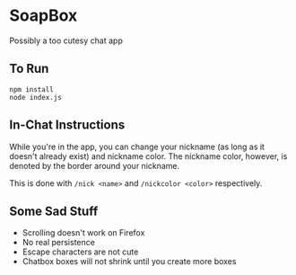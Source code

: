 # SoapBox
Possibly a too cutesy chat app

## To Run
```
npm install
node index.js
```

## In-Chat Instructions

While you're in the app, you can change your nickname (as long as it doesn't already exist) and nickname color. The nickname color, however, is denoted by the border around your nickname.

This is done with `/nick <name>` and `/nickcolor <color>` respectively.

## Some Sad Stuff
- Scrolling doesn't work on Firefox
- No real persistence
- Escape characters are not cute
- Chatbox boxes will not shrink until you create more boxes
